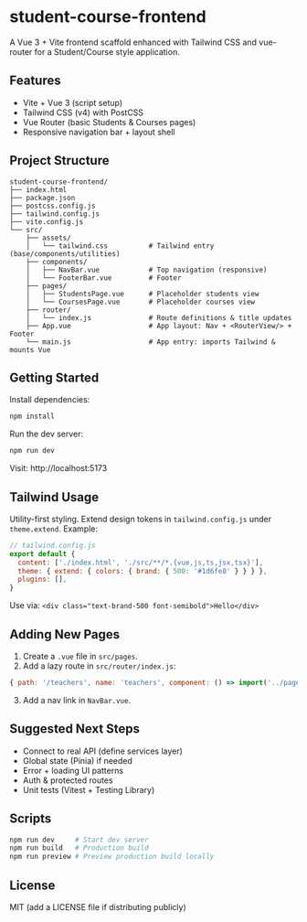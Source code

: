 # student-course-frontend

A Vue 3 + Vite frontend scaffold enhanced with Tailwind CSS and vue-router for a Student/Course style application.

## Features
- Vite + Vue 3 (script setup)
- Tailwind CSS (v4) with PostCSS
- Vue Router (basic Students & Courses pages)
- Responsive navigation bar + layout shell

## Project Structure
```
student-course-frontend/
├── index.html
├── package.json
├── postcss.config.js
├── tailwind.config.js
├── vite.config.js
└── src/
    ├── assets/
    │   └── tailwind.css          # Tailwind entry (base/components/utilities)
    ├── components/
    │   ├── NavBar.vue            # Top navigation (responsive)
    │   └── FooterBar.vue         # Footer
    ├── pages/
    │   ├── StudentsPage.vue      # Placeholder students view
    │   └── CoursesPage.vue       # Placeholder courses view
    ├── router/
    │   └── index.js              # Route definitions & title updates
    ├── App.vue                   # App layout: Nav + <RouterView/> + Footer
    └── main.js                   # App entry: imports Tailwind & mounts Vue
```

## Getting Started
Install dependencies:
```sh
npm install
```
Run the dev server:
```sh
npm run dev
```
Visit: http://localhost:5173

## Tailwind Usage
Utility-first styling. Extend design tokens in `tailwind.config.js` under `theme.extend`.
Example:
```js
// tailwind.config.js
export default {
  content: ['./index.html', './src/**/*.{vue,js,ts,jsx,tsx}'],
  theme: { extend: { colors: { brand: { 500: '#1d6fe8' } } } },
  plugins: [],
}
```
Use via: `<div class="text-brand-500 font-semibold">Hello</div>`

## Adding New Pages
1. Create a `.vue` file in `src/pages`.
2. Add a lazy route in `src/router/index.js`:
```js
{ path: '/teachers', name: 'teachers', component: () => import('../pages/TeachersPage.vue') }
```
3. Add a nav link in `NavBar.vue`.

## Suggested Next Steps
- Connect to real API (define services layer)
- Global state (Pinia) if needed
- Error + loading UI patterns
- Auth & protected routes
- Unit tests (Vitest + Testing Library)

## Scripts
```sh
npm run dev     # Start dev server
npm run build   # Production build
npm run preview # Preview production build locally
```

## License
MIT (add a LICENSE file if distributing publicly)
